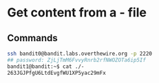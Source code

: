 # Get content from a - file

## Commands
```bash
ssh bandit0@bandit.labs.overthewire.org -p 2220
## password: ZjLjTmM6FvvyRnrb2rfNWOZOTa6ip5If
bandit1@bandit:~$ cat ./-
263JGJPfgU6LtdEvgfWU1XP5yac29mFx
```


